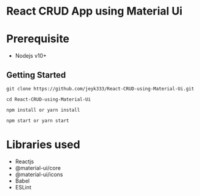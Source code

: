 # React CRUD App using Material Ui

# Prerequisite
- Nodejs v10+

## Getting Started
```
git clone https://github.com/jeyk333/React-CRUD-using-Material-Ui.git

cd React-CRUD-using-Material-Ui

npm install or yarn install

npm start or yarn start
```
# Libraries used 
- Reactjs
- @material-ui/core
- @material-ui/icons
- Babel
- ESLint

